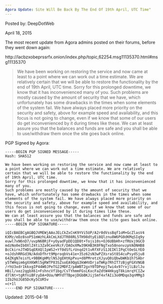 ```yaml
---
Agora Update: Site Will Be Back By The End Of 19th April, UTC Time"
---
```


Posted by: DeepDotWeb 

<span>April 18, 2015</span>


<p>The most recent update from Agora admins posted on their forums, before they went down again:</p>
<p>http://lacbzxobeprssrfx.onion/index.php/topic,62254.msg11135370.html#msg11135370</p>
<blockquote><p>We have been working on restoring the service and now came at least to a point where we can work out a time estimate. We are relatively certain that we will be able to restore the functionality by the end of 19th April, UTC time. Sorry for this prolonged downtime, we know that it has inconvenienced many of you. Such problems are mostly caused by the amount of security that we have, which unfortunately has some drawbacks in the times when some elements of the system fail. We have always placed more priority on the security and safety, above for example speed and availability, and this focus is not going to change, even if we know that some of our users do get inconvenienced by it during times like these. We can at least assure you that the balances and funds are safe and you shall be able to use/withdraw them once the site goes back online.</p></blockquote>
<p>PGP Signed by Agora:</p>

    -----BEGIN PGP SIGNED MESSAGE-----
    Hash: SHA512
    
    We have been working on restoring the service and now came at least to a point where we can work out a time estimate. We are relatively certain that we will be able to restore the functionality by the end of 19th April, UTC time.
    Sorry for this prolonged downtime, we know that it has inconvenienced many of you.
    Such problems are mostly caused by the amount of security that we have, which unfortunately has some drawbacks in the times when some elements of the system fail. We have always placed more priority on the security and safety, above for example speed and availability, and this focus is not going to change, even if we know that some of our users do get inconvenienced by it during times like these.
    We can at least assure you that the balances and funds are safe and you shall be able to use/withdraw them once the site goes back online.
    -----BEGIN PGP SIGNATURE-----
    
    iQIcBAEBCgAGBQJVMEWjAAoJELCkZxCnK9YVi5UP/A2r0dVssBqf1oM+GcZlasV4
    KXMz/eDz8soP51mWzhLAkCmLXdJTR08RL5TH98dtyEi8Qlznu8W6PG0dKMqSIq9y
    euwl7xN6nD7/uvpN6BRjF+yOyadFpDD1QD8t+Tojs10s+OJ6UBbHh+zfRUxj9GCO
    mdzNo0eIb0XlZ4ti3Za9CeeVKcF/DAOxXMw39KHB3K0FNgTxo58nonvzpVAONHB8
    BcCkirnJTHDSqERXQlIpWS2+Yf0dSfLrUnqd2t1vRfXFzS1JEIKlIPqCtOeSLYEO
    +oJdshRRGd3N/AdoDfhrt9MproqbVs41e+35z62sN3wPZXsraSt8S4cuPsydSju8
    64ZKgN7eisYL+9BBKgHMzlNSJgEHtKpPxu+d8PMretzXJyuQ0iQbwbWKb1h7SAbr
    y5TWHqim6gXXKWRl5gRWTP83SZsoEA9QgG3kWHVDrjaTWKp7RhIT7zBjgFGXVNGB
    /rhU3xdr1kkxgIP44W0JPeTG22MDFZ/pAWBT2gxY0TDPepjTwi4x97rxjlLBzlJu
    HBil/xez2qgbX61+FshncVf1bg/CsTYhmmFGsLKxcFaZdtW4HkygT8kimrqYCIZw
    d7lNt+tgRfniBFzyDA+OUa/NMYdTTBpejDGbBKJijSmf4xfAIi3o0MDqo3qnMMg3
    1Ib2hUJG85DcKy5CUR5v
    =c+1l
    -----END PGP SIGNATURE-----

    
<p>


Updated: 2015-04-18

    
